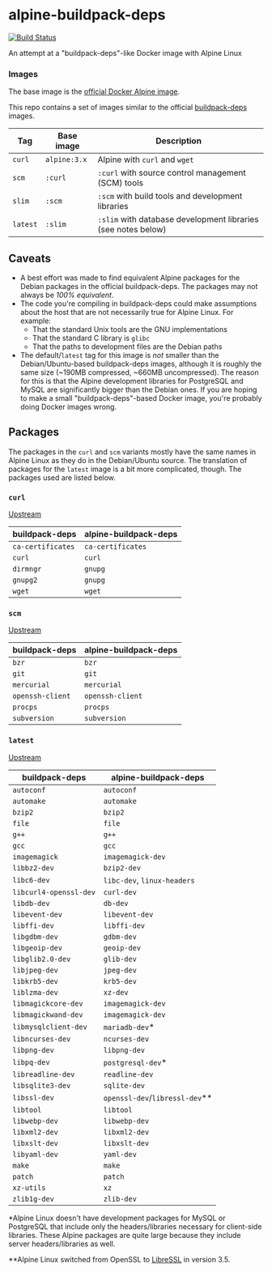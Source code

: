# alpine-buildpack-deps

[![Build Status](https://img.shields.io/travis/praekeltfoundation/alpine-buildpack-deps/master.svg)](https://travis-ci.org/praekeltfoundation/alpine-buildpack-deps)

An attempt at a "buildpack-deps"-like Docker image with Alpine Linux

### Images
The base image is the [official Docker Alpine image](https://hub.docker.com/_/alpine/).

This repo contains a set of images similar to the official [buildpack-deps](https://hub.docker.com/_/buildpack-deps/) images.

| **Tag**  | **Base image** | **Description**                                               |
|----------|----------------|---------------------------------------------------------------|
| `curl`   | `alpine:3.x`   | Alpine with `curl` and `wget`                                 |
| `scm`    | `:curl`        | `:curl` with source control management (SCM) tools            |
| `slim`   | `:scm`         | `:scm` with build tools and development libraries             |
| `latest` | `:slim`        | `:slim` with database development libraries (see notes below) |

## Caveats
* A best effort was made to find equivalent Alpine packages for the Debian packages in the official buildpack-deps. The packages may not always be *100% equivalent*.
* The code you're compiling in buildpack-deps could make assumptions about the host that are not necessarily true for Alpine Linux. For example:
  * That the standard Unix tools are the GNU implementations
  * That the standard C library is `glibc`
  * That the paths to development files are the Debian paths
* The default/`latest` tag for this image is *not* smaller than the Debian/Ubuntu-based buildpack-deps images, although it is roughly the same size (~190MB compressed, ~660MB uncompressed). The reason for this is that the Alpine development libraries for PostgreSQL and MySQL are significantly bigger than the Debian ones. If you are hoping to make a small "buildpack-deps"-based Docker image, you're probably doing Docker images wrong.

## Packages
The packages in the `curl` and `scm` variants mostly have the same names in Alpine Linux as they do in the Debian/Ubuntu source. The translation of packages for the `latest` image is a bit more complicated, though. The packages used are listed below.

### `curl`
[Upstream](https://github.com/docker-library/buildpack-deps/blob/9f60e19008458220114f1a0b6cd3710f1015d402/stretch/curl/Dockerfile)

| **buildpack-deps** | **alpine-buildpack-deps** |
|--------------------|---------------------------|
| `ca-certificates`  | `ca-certificates`         |
| `curl`             | `curl`                    |
| `dirmngr`          | `gnupg`                   |
| `gnupg2`           | `gnupg`                   |
| `wget`             | `wget`                    |

### `scm`
[Upstream](https://github.com/docker-library/buildpack-deps/blob/1845b3f918f69b4c97912b0d4d68a5658458e84f/stretch/scm/Dockerfile)

| **buildpack-deps** | **alpine-buildpack-deps** |
|--------------------|---------------------------|
| `bzr`              | `bzr`                     |
| `git`              | `git`                     |
| `mercurial`        | `mercurial`               |
| `openssh-client`   | `openssh-client`          |
| `procps`           | `procps`                  |
| `subversion`       | `subversion`              |

### `latest`
[Upstream](https://github.com/docker-library/buildpack-deps/blob/587934fb063d770d0611e94b57c9dd7a38edf928/stretch/Dockerfile)

| **buildpack-deps**     | **alpine-buildpack-deps**      |
|------------------------|-----------------------------   |
| `autoconf`             | `autoconf`                     |
| `automake`             | `automake`                     |
| `bzip2`                | `bzip2`                        |
| `file`                 | `file`                         |
| `g++`                  | `g++`                          |
| `gcc`                  | `gcc`                          |
| `imagemagick`          | `imagemagick-dev`              |
| `libbz2-dev`           | `bzip2-dev`                    |
| `libc6-dev`            | `libc-dev`, `linux-headers`    |
| `libcurl4-openssl-dev` | `curl-dev`                     |
| `libdb-dev`            | `db-dev`                       |
| `libevent-dev`         | `libevent-dev`                 |
| `libffi-dev`           | `libffi-dev`                   |
| `libgdbm-dev`          | `gdbm-dev`                     |
| `libgeoip-dev`         | `geoip-dev`                    |
| `libglib2.0-dev`       | `glib-dev`                     |
| `libjpeg-dev`          | `jpeg-dev`                     |
| `libkrb5-dev`          | `krb5-dev`                     |
| `liblzma-dev`          | `xz-dev`                       |
| `libmagickcore-dev`    | `imagemagick-dev`              |
| `libmagickwand-dev`    | `imagemagick-dev`              |
| `libmysqlclient-dev`   | `mariadb-dev`*                 |
| `libncurses-dev`       | `ncurses-dev`                  |
| `libpng-dev`           | `libpng-dev`                   |
| `libpq-dev`            | `postgresql-dev`*              |
| `libreadline-dev`      | `readline-dev`                 |
| `libsqlite3-dev`       | `sqlite-dev`                   |
| `libssl-dev`           | `openssl-dev`/`libressl-dev`** |
| `libtool`              | `libtool`                      |
| `libwebp-dev`          | `libwebp-dev`                  |
| `libxml2-dev`          | `libxml2-dev`                  |
| `libxslt-dev`          | `libxslt-dev`                  |
| `libyaml-dev`          | `yaml-dev`                     |
| `make`                 | `make`                         |
| `patch`                | `patch`                        |
| `xz-utils`             | `xz`                           |
| `zlib1g-dev`           | `zlib-dev`                     |

\*Alpine Linux doesn't have development packages for MySQL or PostgreSQL that include only the headers/libraries necessary for client-side libraries. These Alpine packages are quite large because they include server headers/libraries as well.

\**Alpine Linux switched from OpenSSL to [LibreSSL](https://www.libressl.org/) in version 3.5.
